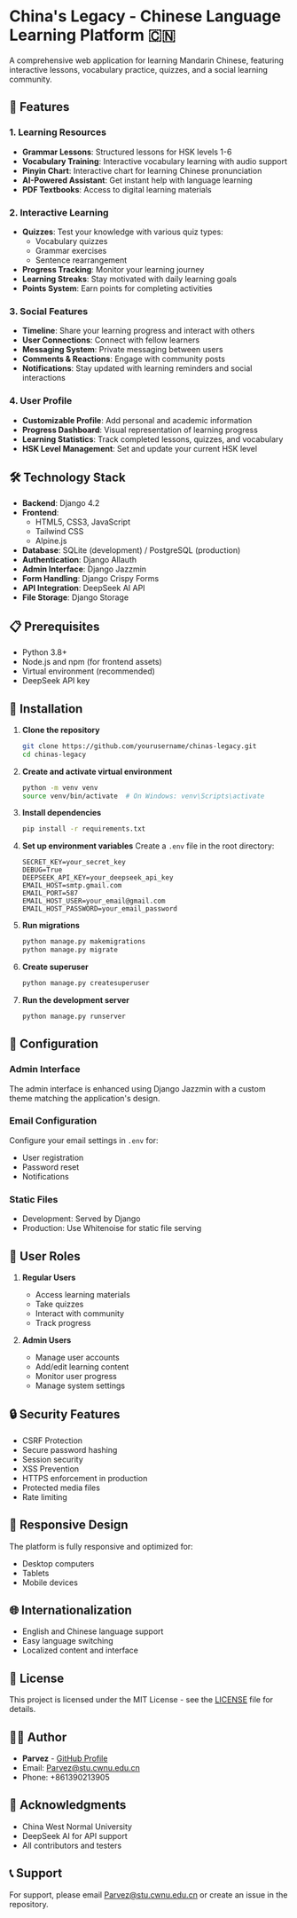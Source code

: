 # China's Legacy - Chinese Language Learning Platform 🇨🇳

A comprehensive web application for learning Mandarin Chinese, featuring interactive lessons, vocabulary practice, quizzes, and a social learning community.

## 🌟 Features

### 1. Learning Resources
- **Grammar Lessons**: Structured lessons for HSK levels 1-6
- **Vocabulary Training**: Interactive vocabulary learning with audio support
- **Pinyin Chart**: Interactive chart for learning Chinese pronunciation
- **AI-Powered Assistant**: Get instant help with language learning
- **PDF Textbooks**: Access to digital learning materials

### 2. Interactive Learning
- **Quizzes**: Test your knowledge with various quiz types:
  - Vocabulary quizzes
  - Grammar exercises
  - Sentence rearrangement
- **Progress Tracking**: Monitor your learning journey
- **Learning Streaks**: Stay motivated with daily learning goals
- **Points System**: Earn points for completing activities

### 3. Social Features
- **Timeline**: Share your learning progress and interact with others
- **User Connections**: Connect with fellow learners
- **Messaging System**: Private messaging between users
- **Comments & Reactions**: Engage with community posts
- **Notifications**: Stay updated with learning reminders and social interactions

### 4. User Profile
- **Customizable Profile**: Add personal and academic information
- **Progress Dashboard**: Visual representation of learning progress
- **Learning Statistics**: Track completed lessons, quizzes, and vocabulary
- **HSK Level Management**: Set and update your current HSK level

## 🛠️ Technology Stack

- **Backend**: Django 4.2
- **Frontend**: 
  - HTML5, CSS3, JavaScript
  - Tailwind CSS
  - Alpine.js
- **Database**: SQLite (development) / PostgreSQL (production)
- **Authentication**: Django Allauth
- **Admin Interface**: Django Jazzmin
- **Form Handling**: Django Crispy Forms
- **API Integration**: DeepSeek AI API
- **File Storage**: Django Storage

## 📋 Prerequisites

- Python 3.8+
- Node.js and npm (for frontend assets)
- Virtual environment (recommended)
- DeepSeek API key

## 🚀 Installation

1. **Clone the repository**
   ```bash
   git clone https://github.com/yourusername/chinas-legacy.git
   cd chinas-legacy
   ```

2. **Create and activate virtual environment**
   ```bash
   python -m venv venv
   source venv/bin/activate  # On Windows: venv\Scripts\activate
   ```

3. **Install dependencies**
   ```bash
   pip install -r requirements.txt
   ```

4. **Set up environment variables**
   Create a `.env` file in the root directory:
   ```env
   SECRET_KEY=your_secret_key
   DEBUG=True
   DEEPSEEK_API_KEY=your_deepseek_api_key
   EMAIL_HOST=smtp.gmail.com
   EMAIL_PORT=587
   EMAIL_HOST_USER=your_email@gmail.com
   EMAIL_HOST_PASSWORD=your_email_password
   ```

5. **Run migrations**
   ```bash
   python manage.py makemigrations
   python manage.py migrate
   ```

6. **Create superuser**
   ```bash
   python manage.py createsuperuser
   ```

7. **Run the development server**
   ```bash
   python manage.py runserver
   ```

## 🔧 Configuration

### Admin Interface
The admin interface is enhanced using Django Jazzmin with a custom theme matching the application's design.

### Email Configuration
Configure your email settings in `.env` for:
- User registration
- Password reset
- Notifications

### Static Files
- Development: Served by Django
- Production: Use Whitenoise for static file serving

## 👥 User Roles

1. **Regular Users**
   - Access learning materials
   - Take quizzes
   - Interact with community
   - Track progress

2. **Admin Users**
   - Manage user accounts
   - Add/edit learning content
   - Monitor user progress
   - Manage system settings

## 🔒 Security Features

- CSRF Protection
- Secure password hashing
- Session security
- XSS Prevention
- HTTPS enforcement in production
- Protected media files
- Rate limiting

## 📱 Responsive Design

The platform is fully responsive and optimized for:
- Desktop computers
- Tablets
- Mobile devices

## 🌐 Internationalization

- English and Chinese language support
- Easy language switching
- Localized content and interface

## 📄 License

This project is licensed under the MIT License - see the [LICENSE](LICENSE) file for details.

## 👨‍💻 Author

- **Parvez** - [GitHub Profile](https://github.com/yourusername)
- Email: Parvez@stu.cwnu.edu.cn
- Phone: +861390213905

## 🙏 Acknowledgments

- China West Normal University
- DeepSeek AI for API support
- All contributors and testers

## 📞 Support

For support, please email Parvez@stu.cwnu.edu.cn or create an issue in the repository. 
